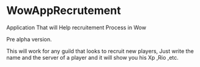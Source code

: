 # WowAppRecrutement

Application That will Help recruitement Process in Wow

Pre alpha version.

This will work for any guild that looks to recruit new players,
Just write the name and the server of a player and it will show you his Xp ,Rio ,etc.
